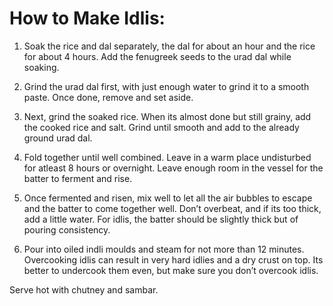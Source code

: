 # How to Make Idlis:
1. Soak the rice and dal separately, the dal for about an hour and the rice for about 4 hours. Add the fenugreek seeds to the urad dal while soaking.

2. Grind the urad dal first, with just enough water to grind it to a smooth paste. Once done, remove and set aside.

3. Next, grind the soaked rice. When its almost done but still grainy, add the cooked rice and salt. Grind until smooth and add to the already ground urad dal.

4. Fold together until well combined. Leave in a warm place undisturbed for atleast 8 hours or overnight. Leave enough room in the vessel for the batter to ferment and rise.

5. Once fermented and risen, mix well to let all the air bubbles to escape and the batter to come together well. Don’t overbeat, and if its too thick, add a little water. For idlis, the batter should be slightly thick but of pouring consistency.

6. Pour into oiled indli moulds and steam for not more than 12 minutes. Overcooking idlis can result in very hard idlies and a dry crust on top. Its better to undercook them even, but make sure you don’t overcook idlis.

Serve hot with chutney and sambar.